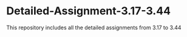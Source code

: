 # Detailed-Assignment-3.17-3.44
This repository includes all the detailed assignments from 3.17 to 3.44
